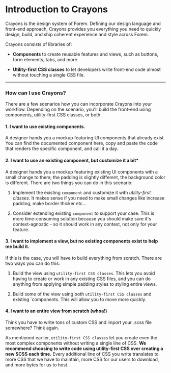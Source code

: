 # Introduction to Crayons

Crayons is the design system of Forem. Defining our design language and
front-end approach, Crayons provides you everything you need to quickly design,
build, and ship coherent experience and style across Forem.

Crayons consists of libraries of:

- **Components** to create reusable features and views, such as buttons, form
  elements, tabs, and more.

- **Utility-first CSS classes** to let developers write front-end code almost
  without touching a single CSS file.

---

### How can I use Crayons?

There are a few scenarios how you can incorporate Crayons into your workflow.
Depending on the scenario, you'll build the front-end using components,
utility-first CSS classes, or both.

#### 1. I want to use existing components.

A designer hands you a mockup featuring UI components that already exist. You
can find the documented component here, copy and paste the code that renders the
specific component, and call it a day.

#### 2. I want to use an existing component, but customize it a bit\*

A designer hands you a mockup featuring existing UI components with a small
change to them; the padding is slightly different, the background color is
different. There are two things you can do in this scenario:

1. Implement the existing `component` and customize it with _utility-first
   classes_. It makes sense if you need to make small changes like increase
   padding, make border thicker etc...

2. Consider extending existing `component` to support your case. This is more
   time-consuming solution because you should make sure it's context-agnostic -
   so it should work in any context, not only for your feature.

#### 3. I want to implement a view, but no existing components exist to help me build it.

If this is the case, you will have to build everything from scratch. There are
two ways you can do this:

1. Build the view using `utility-first CSS classes`. This lets you avoid having
   to create or work in any existing CSS files, and you can do anything from
   applying simple padding styles to styling entire views.

2. Build some of the view using both `utility-first CSS classes` and existing
   `components. This will allow you to move more quickly.

#### 4. I want to an entire view from scratch (whoa!)

Think you have to write tons of custom CSS and import your .scss file somewhere?
Think again.

As mentioned earlier, `utility-first CSS classes` let you create even the most
complex components without writing a single line of CSS. **We recommend choosing
to write code using utility-first CSS over creating a new SCSS each time.**
Every additional line of CSS you write translates to more CSS that we have to
maintain, more CSS for our users to download, and more bytes for us to host.
